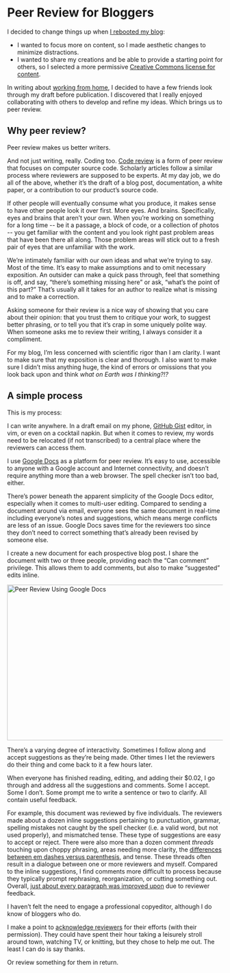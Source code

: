 <!-- title: Peer Review for Bloggers -->
<!-- categories: essay -->
<!-- tags: blog,meta -->
<!-- published: 2015-09-09T10:30:00-05:00 -->
<!-- updated: 2015-09-09T10:35:00-05:00 -->
<!-- summary: Peer review makes us better writers. Accordingly, this bit about peer review has been peer reviewed. -->

# Peer Review for Bloggers

I decided to change things up when [I rebooted my blog](/v2/2014/05/03/version-2.html):

* I wanted to focus more on content, so I made aesthetic changes to minimize distractions.
* I wanted to share my creations and be able to provide a starting point for others, so I selected a more permissive [Creative Commons license for content](/v2/2014/05/10/creative-commons.html).

In writing about [working from home](/v2/2015/08/23/working-from-home.html), I decided to have a few friends look through my draft before publication. I discovered that I really enjoyed collaborating with others to develop and refine my ideas. Which brings us to peer review.

## Why peer review?

Peer review makes us better writers.

And not just writing, really. Coding too. [Code review](https://en.wikipedia.org/wiki/Code_review) is a form of peer review that focuses on computer source code. Scholarly articles follow a similar process where reviewers are supposed to be experts. At my day job, we do all of the above, whether it’s the draft of a blog post, documentation, a white paper, or a contribution to our product’s source code.

If other people will eventually consume what you produce, it makes sense to have other people look it over first. More eyes. And brains. Specifically, eyes and brains that aren’t your own. When you’re working on something for a long time -- be it a passage, a block of code, or a collection of photos -- you get familiar with the content and you look right past problem areas that have been there all along. Those problem areas will stick out to a fresh pair of eyes that are unfamiliar with the work.

We’re intimately familiar with our own ideas and what we’re trying to say. Most of the time. It’s easy to make assumptions and to omit necessary exposition. An outsider can make a quick pass through, feel that something is off, and say, “there’s something missing here” or ask, “what’s the point of this part?” That’s usually all it takes for an author to realize what is missing and to make a correction.

Asking someone for their review is a nice way of showing that you care about their opinion: that you trust them to critique your work, to suggest better phrasing, or to tell you that it’s crap in some uniquely polite way. When someone asks me to review their writing, I always consider it a compliment.

For my blog, I’m less concerned with scientific rigor than I am clarity. I want to make sure that my exposition is clear and thorough. I also want to make sure I didn’t miss anything huge, the kind of errors or omissions that you look back upon and think *what on Earth was I thinking?!?*

## A simple process

This is my process:

I can write anywhere. In a draft email on my phone, [GitHub Gist](https://gist.github.com) editor, in vim, or even on a cocktail napkin. But when it comes to review, my words need to be relocated (if not transcribed) to a central place where the reviewers can access them.

I use [Google Docs](http://docs.google.com) as a platform for peer review. It’s easy to use, accessible to anyone with a Google account and Internet connectivity, and doesn’t require anything more than a web browser. The spell checker isn’t too bad, either.

There’s power beneath the apparent simplicity of the Google Docs editor, especially when it comes to multi-user editing. Compared to sending a document around via email, everyone sees the same document in real-time including everyone’s notes and suggestions, which means merge conflicts are less of an issue. Google Docs saves time for the reviewers too since they don’t need to correct something that’s already been revised by someone else.

I create a new document for each prospective blog post. I share the document with two or three people, providing each the “Can comment” privilege. This allows them to add comments, but also to make “suggested” edits inline.

<a href="https://www.flickr.com/photos/techmsg/21073186380/" title="Peer Review Using Google Docs"><img src="https://farm6.staticflickr.com/5781/21073186380_de89a33f2a_z.jpg" width="640" height="363" alt="Peer Review Using Google Docs"></a>

There’s a varying degree of interactivity. Sometimes I follow along and accept suggestions as they’re being made. Other times I let the reviewers do their thing and come back to it a few hours later.

When everyone has finished reading, editing, and adding their $0.02, I go through and address all the suggestions and comments. Some I accept. Some I don’t. Some prompt me to write a sentence or two to clarify. All contain useful feedback.

For example, this document was reviewed by five individuals. The reviewers made about a dozen inline suggestions pertaining to punctuation, grammar, spelling mistakes not caught by the spell checker (i.e. a valid word, but not used properly), and mismatched tense. These type of suggestions are easy to accept or reject. There were also more than a dozen comment *threads* touching upon choppy phrasing, areas needing more clarity, the [differences between em dashes versus parenthesis](http://www.thepunctuationguide.com/em-dash.html), and tense. These threads often result in a dialogue between one or more reviewers and myself. Compared to the inline suggestions, I find comments more difficult to process because they typically prompt rephrasing, reorganization, or cutting something out. Overall, [just about every paragraph was improved upon](https://github.com/technmsg/blog/commit/29cb24d787bc655990225796bb7620f84923b5d8?diff=split) due to reviewer feedback.

I haven’t felt the need to engage a professional copyeditor, although I do know of bloggers who do.

I make a point to [acknowledge reviewers](/v2/thanks.html) for their efforts (with their permission). They could have spent their hour taking a leisurely stroll around town, watching TV, or knitting, but they chose to help me out. The least I can do is say thanks.

Or review something for them in return.
